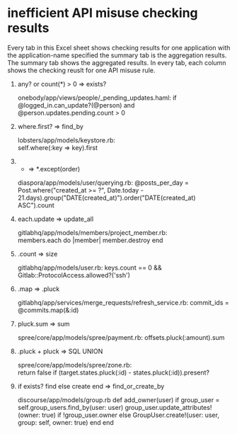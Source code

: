 # inefficient API misuse checking results
Every tab in this Excel sheet shows checking results for one application with the application-name specified the summary tab is the aggregation results.
The summary tab shows the aggregated results.
In every tab, each column shows the checking reuslt for one API misuse rule.
1. any? or count(*) > 0 => exists?

    onebody/app/views/people/_pending_updates.haml:
    if @logged_in.can_update?(@person) and @person.updates.pending.count > 0
2. where.first? => find_by

    lobsters/app/models/keystore.rb:    
    self.where(:key => key).first
3. * => *.except(order)

    diaspora/app/models/user/querying.rb:
    @posts_per_day = Post.where("created_at >= ?", Date.today - 21.days).group("DATE(created_at)").order("DATE(created_at) ASC").count
4. each.update => update_all

    gitlabhq/app/models/members/project_member.rb:       
    members.each do |member|
          member.destroy
    end
5. .count => size

    gitlabhq/app/models/user.rb:
    keys.count == 0 && Gitlab::ProtocolAccess.allowed?('ssh')
6. .map => .pluck

    gitlabhq/app/services/merge_requests/refresh_service.rb:
    commit_ids = @commits.map(&:id)
7. pluck.sum => sum

    spree/core/app/models/spree/payment.rb: 
    offsets.pluck(:amount).sum
8. .pluck + pluck => SQL UNION
 
    spree/core/app/models/spree/zone.rb:          
    return false if (target.states.pluck(:id) - states.pluck(:id)).present?
9. if exists? find else create end => find_or_create_by

    discourse/app/models/group.rb 
    def add_owner(user)
        if group_user = self.group_users.find_by(user: user)
          group_user.update_attributes!(owner: true) if !group_user.owner
        else
          GroupUser.create!(user: user, group: self, owner: true)
        end
    end